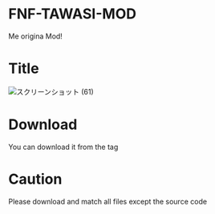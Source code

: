 # FNF-TAWASI-MOD
Me origina Mod!
# Title
![スクリーンショット (61)](https://user-images.githubusercontent.com/96606291/154495201-809c93f1-5dba-4344-b4b1-c856c3828185.png)
# Download
You can download it from the tag
# Caution
Please download and match all files except the source code
